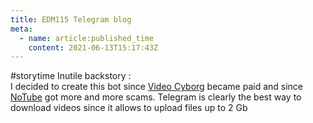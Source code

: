 ```yaml
---
title: EDM115 Telegram blog
meta:
  - name: article:published_time
    content: 2021-06-13T15:17:43Z
---
```


#storytime Inutile backstory :  
I decided to create this bot since [Video Cyborg](https://appscyborg.com/video-cyborg) became paid and since [NoTube](https://notube.net/en/youtube-converter-mp3) got more and more scams. Telegram is clearly the best way to download videos since it allows to upload files up to 2 Gb
